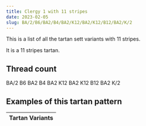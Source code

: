 ```yaml
---
title: Clergy 1 with 11 stripes
date: 2023-02-05
slug: BA/2/B6/BA2/B4/BA2/K12/BA2/K12/B12/BA2/K/2
---
```

This is a list of all the tartan sett variants with 11 stripes.

It is a 11 stripes tartan.


## Thread count
BA/2 B6 BA2 B4 BA2 K12 BA2 K12 B12 BA2 K/2

## Examples of this tartan pattern

| Tartan Variants |
|---------------|
